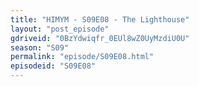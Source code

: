 ```yaml
---
title: "HIMYM - S09E08 - The Lighthouse"
layout: "post_episode"
gdriveid: "0BzYdwiqfr_0EUl8wZ0UyMzdiU0U"
season: "S09"
permalink: "episode/S09E08.html"
episodeid: "S09E08"
---
```

